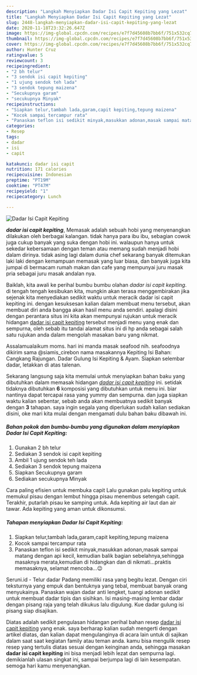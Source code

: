 ```yaml
---
description: "Langkah Menyiapkan Dadar Isi Capit Kepiting yang Lezat"
title: "Langkah Menyiapkan Dadar Isi Capit Kepiting yang Lezat"
slug: 2448-langkah-menyiapkan-dadar-isi-capit-kepiting-yang-lezat
date: 2020-11-18T23:32:26.647Z
image: https://img-global.cpcdn.com/recipes/e7f7d45608b7bb6f/751x532cq70/dadar-isi-capit-kepiting-foto-resep-utama.jpg
thumbnail: https://img-global.cpcdn.com/recipes/e7f7d45608b7bb6f/751x532cq70/dadar-isi-capit-kepiting-foto-resep-utama.jpg
cover: https://img-global.cpcdn.com/recipes/e7f7d45608b7bb6f/751x532cq70/dadar-isi-capit-kepiting-foto-resep-utama.jpg
author: Hunter Cruz
ratingvalue: 5
reviewcount: 3
recipeingredient:
- "2 bh telur"
- "3 sendok isi capit kepiting"
- "1 ujung sendok teh lada"
- "3 sendok tepung maizena"
- "Secukupnya garam"
- "secukupnya Minyak"
recipeinstructions:
- "Siapkan telur,tambah lada,garam,capit kepiting,tepung maizena"
- "Kocok sampai tercampur rata"
- "Panaskan teflon isi sedikit minyak,masukkan adonan,masak sampai matang dengan api kecil, kemudian balik bagian sebelahnya,sehingga masaknya merata,kemudian di hidangkan dan di nikmati...praktis memasaknya, selamat mencoba...😉"
categories:
- Resep
tags:
- dadar
- isi
- capit

katakunci: dadar isi capit 
nutrition: 171 calories
recipecuisine: Indonesian
preptime: "PT19M"
cooktime: "PT47M"
recipeyield: "1"
recipecategory: Lunch

---
```



![Dadar Isi Capit Kepiting](https://img-global.cpcdn.com/recipes/e7f7d45608b7bb6f/751x532cq70/dadar-isi-capit-kepiting-foto-resep-utama.jpg)

<b><i>dadar isi capit kepiting</i></b>, Memasak adalah sebuah hobi yang menyenangkan dilakukan oleh berbagai kalangan. tidak hanya para ibu ibu, sebagian cowok juga cukup banyak yang suka dengan hobi ini. walaupun hanya untuk sekedar kebersamaan dengan teman atau memang sudah menjadi hobi dalam dirinya. tidak asing lagi dalam dunia chef sekarang banyak ditemukan laki laki dengan kemampuan memasak yang luar biasa, dan banyak juga kita jumpai di bermacam rumah makan dan cafe yang mempunyai juru masak pria sebagai juru masak andalan nya.

Baiklah, kita awali ke perihal bumbu bumbu olahan <i>dadar isi capit kepiting</i>. di tengah tengah kesibukan kita, mungkin akan terasa menggembirakan jika sejenak kita menyediakan sedikit waktu untuk meracik dadar isi capit kepiting ini. dengan kesuksesan kalian dalam membuat menu tersebut, akan membuat diri anda bangga akan hasil menu anda sendiri. apalagi disini dengan perantara situs ini kita akan mempunyai rujukan untuk meracik hidangan <u>dadar isi capit kepiting</u> tersebut menjadi menu yang enak dan sempurna, oleh sebab itu tandai alamat situs ini di hp anda sebagai salah satu rujukan anda dalam mengolah masakan baru yang nikmat.

Assalamualaikum moms. hari ini manda masak seafood nih. seafoodnya dikirim sama @siamis_cirebon nama masakannya Kepiting Isi Bahan: Cangkang Rajungan. Dadar Gulung Isi Kepiting &amp; Ayam. Siapkan selembar dadar, letakkan di atas talenan.


Sekarang langsung saja kita memulai untuk menyiapkan bahan baku yang dibutuhkan dalam memasak hidangan <u><i>dadar isi capit kepiting</i></u> ini. setidak tidaknya dibutuhkan <b>6</b> komposisi yang dibutuhkan untuk menu ini. biar nantinya dapat tercapai rasa yang yummy dan sempurna. dan juga siapkan waktu kalian sebentar, sebab anda akan membuatnya sedikit banyak dengan <b>3</b> tahapan. saya ingin segala yang diperlukan sudah kalian sediakan disini, oke mari kita mulai dengan mengamati dulu bahan baku dibawah ini.

<!--inarticleads1-->

##### Bahan pokok dan bumbu-bumbu yang digunakan dalam menyiapkan Dadar Isi Capit Kepiting:

1. Gunakan 2 bh telur
1. Sediakan 3 sendok isi capit kepiting
1. Ambil 1 ujung sendok teh lada
1. Sediakan 3 sendok tepung maizena
1. Siapkan Secukupnya garam
1. Sediakan secukupnya Minyak


Cara paling efisien untuk membuka capit Lalu gunakan palu kepiting untuk memukul pisau dengan lembut hingga pisau menembus setengah capit. Terakhir, putarlah pisau ke samping untuk. Ada kepiting air laut dan air tawar. Ada kepiting yang aman untuk dikonsumsi. 

<!--inarticleads2-->

##### Tahapan menyiapkan Dadar Isi Capit Kepiting:

1. Siapkan telur,tambah lada,garam,capit kepiting,tepung maizena
1. Kocok sampai tercampur rata
1. Panaskan teflon isi sedikit minyak,masukkan adonan,masak sampai matang dengan api kecil, kemudian balik bagian sebelahnya,sehingga masaknya merata,kemudian di hidangkan dan di nikmati...praktis memasaknya, selamat mencoba...😉


Seruni.id - Telur dadar Padang memiliki rasa yang begitu lezat. Dengan ciri teksturnya yang empuk dan bentuknya yang tebal, membuat banyak orang menyukainya. Panaskan wajan dadar anti lengket, tuangi adonan sedikit untuk membuat dadar tipis dan sisihkan. Isi masing-masing lembar dadar dengan pisang raja yang telah dikukus lalu digulung. Kue dadar gulung isi pisang siap disajikan. 

Diatas adalah sedikit pengulasan hidangan perihal bahan resep <u>dadar isi capit kepiting</u> yang enak. saya berharap kalian sudah mengerti dengan artikel diatas, dan kalian dapat mengulanginya di acara lain untuk di sajikan dalam saat saat kegiatan family atau teman anda. kamu bisa mengulik resep resep yang tertulis diatas sesuai dengan keinginan anda, sehingga masakan <b>dadar isi capit kepiting</b> ini bisa menjadi lebih lezat dan sempurna lagi. demikianlah ulasan singkat ini, sampai berjumpa lagi di lain kesempatan. semoga hari kamu menyenangkan.
